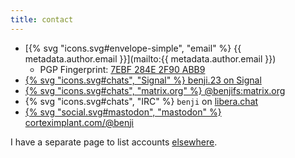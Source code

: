 ```yaml
---
title: contact
---
```


- [{% svg "icons.svg#envelope-simple", "email" %} {{ metadata.author.email }}](mailto:{{ metadata.author.email }})
	- PGP Fingerprint: [7EBF 284E 2F90 ABB9](/pub.asc)
- [{% svg "icons.svg#chats", "Signal" %} benji.23 on Signal](https://signal.me/#eu/K7xsQjbY2VrWbEo3v7wQkk5vvIZUKguH1607pasrxO4CBaeiMXpISoocsb7fXTwj)
- [{% svg "icons.svg#chats", "matrix.org" %} @benjifs:matrix.org](https://matrix.to/#/@benjifs:matrix.org)
- {% svg "icons.svg#chats", "IRC" %} `benji` on [libera.chat](https://libera.chat)
- [{% svg "social.svg#mastodon", "mastodon" %} corteximplant.com/@benji](https://corteximplant.com/@benji)

I have a separate page to list accounts [elsewhere](/verify).
